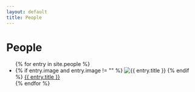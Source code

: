 ```yaml
---
layout: default
title: People
---
```

<h1>People</h1>
<ul>
{% for entry in site.people %}
    <li>
    {% if entry.image and entry.image != "" %}
        <img src="{{ entry.image }}" alt="{{ entry.title }}" />
    {% endif %}
        <a href="{{ entry.url }}">{{ entry.title }}</a>
    </li>
{% endfor %}
</ul>